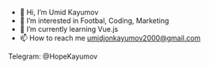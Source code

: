 - 👋 Hi, I’m Umid Kayumov
- 👀 I’m interested in Footbal, Coding, Marketing
- 🌱 I’m currently learning Vue.js
- 📫 How to reach me umidjonkayumov2000@gmail.com


Telegram: @HopeKayumov
